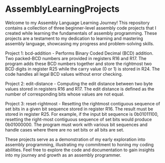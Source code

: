 # AssemblyLearningProjects
Welcome to my Assembly Language Learning Journey! This repository contains a collection of three beginner-level assembly code projects that I created while learning the fundamentals of assembly programming. These projects are a testament to my dedication to learning and mastering assembly language, showcasing my progress and problem-solving skills.

Project 1: bcd-addition - Performs Binary Coded Decimal (BCD) addition. Two packed-BCD numbers are provided in registers R16 and R17. The program adds these BCD numbers together and store the rightmost two BCD digits in register R25 while the carry value (0 or 1) is stored in R24. The code handles all legal BCD values without error checking.

Project 2: edit-distance - Computing the edit distance between two byte values stored in registers R16 and R17. The edit distance is defined as the number of corresponding bits whose values are not equal.

Project 3: reset-rightmost - Resetting the rightmost contiguous sequence of set bits in a given bit sequence stored in register R16. The result must be stored in register R25. For example, if the input bit sequence is 0b01011100, resetting the right-most contiguous sequence of set bits would produce 0b01000000. The program must work with various bit sequences and handle cases where there are no set bits or all bits are set.

These projects serve as a demonstration of my early exploration into assembly programming, illustrating my commitment to honing my coding abilities. Feel free to explore the code and documentation to gain insights into my journey and growth as an assembly programmer.

